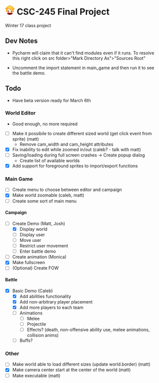 # ![avatar](assets/images/avatar.png) CSC-245 Final Project
Winter 17 class project

## Dev Notes
- Pycharm will claim that it can't find modules even if it runs. To resolve this
right click on src folder>"Mark Directory As">"Sources Root"

- Uncomment the import statement in main_game and then run it to see the battle demo.

## Todo
- Have beta version ready for March 6th

### World Editor
- Good enough, no more required
- [ ] Make it possibile to create different sized world (get click event from sprite) (matt)
    - Remove cam_width and cam_height attributes
- [x] Fix inability to edit while zoomed in/out (caleb? - talk with matt)
- [ ] Saving/loading during full screen crashes -> Create popup dialog
    - Create list of available worlds
- [x] Add support for foreground sprites to import/export functions

### Main Game
- [ ] Create menu to choose between editor and campaign
- [x] Make world zoomable (caleb, matt)
- [ ] Create some sort of main menu

#### Campaign
- [ ] Create Demo (Matt, Josh)
    - [x] Display world
    - [ ] Display user
    - [ ] Move user
    - [ ] Restrict user movement
    - [ ] Enter battle demo
- [ ] Create animation (Monica)
- [x] Make fullscreen
- [ ] (Optional) Create FOW

#### Battle
- [x] Basic Demo (Caleb)
    - [x] Add abilities functionality
    - [x] Add non-arbitrary player placement
    - [x] Add more players to each team
    - [ ] Animations
        - [ ] Melee
        - [ ] Projectile
        - [ ] Effects? (death, non-offensive ability use, melee animations, collision anims)
    - [ ] Buffs?

### Other
- [ ] Make world able to load different sizes (update world.border) (matt)
- [x] Make camera center start at the center of the world (matt)
- [ ] Make executable (matt)